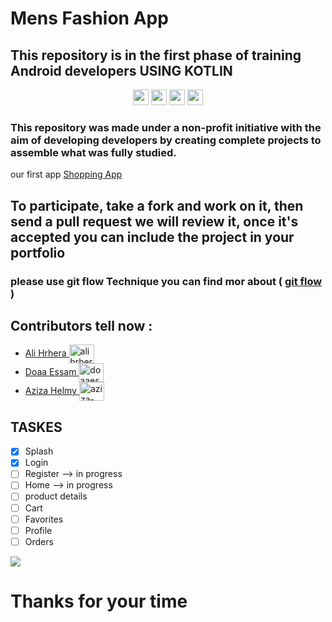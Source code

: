 # Mens Fashion App 

## This repository is in the first phase of training Android developers  USING KOTLIN 
<p align="center">
    <img alt="" src="https://img.shields.io/badge/VADT-V1-blue" style="height: 25px" >
    <img alt="" src="https://img.shields.io/badge/Group-1-red" style="height: 25px" >
    <img alt="" src="https://img.shields.io/badge/Android%20Studio--gray?style=for-the-badge&logo=Android%20Studio" style="height: 25px" >
    <img alt="" src="https://img.shields.io/badge/kotlin-6693ff?style=for-the-badge&logo=kotlin" style="height: 25px" >
</p>


<p align="center">
  
### This repository was made under a non-profit initiative with the aim of developing developers by creating complete projects to assemble what was fully studied.
our first app  <a href="https://github.com/osamasayed585/Shopping">Shopping App </a>
</p>
<p align="center">

 ## To participate, take a fork and work on it, then send a pull request we will review it, once it's accepted you can include the project in your portfolio  
 ### please use git flow Technique you can find mor about ( <a href="https://www.youtube.com/results?search_query=git+flow+%D8%B4%D8%B1%D8%AD">  git flow </a> )

  </b>
 </b>
 
 </p>

## Contributors tell now :
- <a href="https://github.com/alihrhera">Ali Hrhera   </a>   <a href="https://linkedin.com/in/alihrhera" target="blank"><img align="center" src="https://raw.githubusercontent.com/rahuldkjain/github-profile-readme-generator/master/src/images/icons/Social/linked-in-alt.svg" alt="alihrhera" height="30" width="40" /></a>
- <a href="https://github.com/doaaessam98">Doaa Essam </a>  <a href="https://www.linkedin.com/in/doaaessam" target="blank"><img align="center" src="https://raw.githubusercontent.com/rahuldkjain/github-profile-readme-generator/master/src/images/icons/Social/linked-in-alt.svg" alt="doaaessam" height="30" width="40" /></a>
- <a href="https://github.com/AzizaHelmy"> Aziza Helmy </a> <a href="https://www.linkedin.com/in/aziza-helmy/" target="blank"><img align="center" src="https://raw.githubusercontent.com/rahuldkjain/github-profile-readme-generator/master/src/images/icons/Social/linked-in-alt.svg" alt="aziza-helmy" height="30" width="40" /></a>

 ## TASKES 

- [x] Splash
- [x] Login
- [ ] Register   --> in progress
- [ ] Home       --> in progress
- [ ] product details 
- [ ] Cart
- [ ] Favorites
- [ ] Profile
- [ ] Orders

![ ](https://github.com/VolunteerAndroidDevelopersTraining-VADT/Mens_Fashion_App_V1_G1/blob/master/app.png)

# Thanks for your time  
